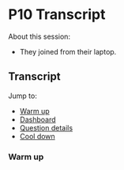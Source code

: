 # P10 Transcript

About this session:
- They joined from their laptop.

## Transcript

Jump to:
- [Warm up](#warm-up)
- [Dashboard](#dashboard)
- [Question details](#question-details)
- [Cool down](#cool-down)

### Warm up
